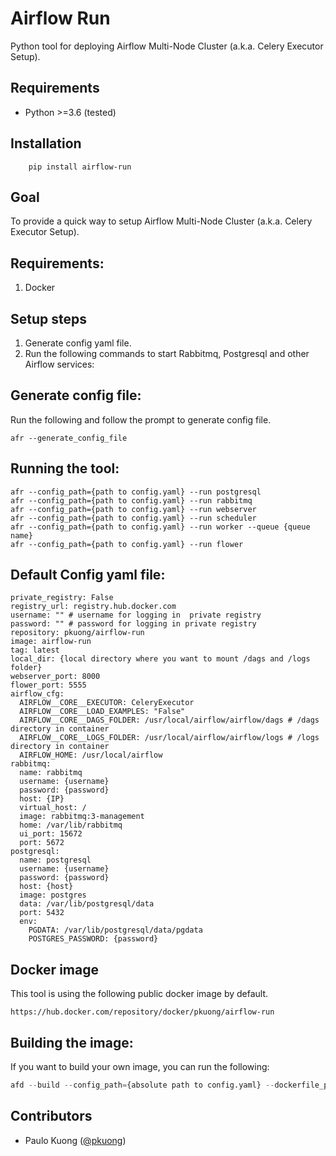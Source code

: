 Airflow Run
================

Python tool for deploying Airflow Multi-Node Cluster (a.k.a. Celery Executor Setup).

Requirements
------------

* Python >=3.6 (tested)

Installation
------------
```
    pip install airflow-run
```

Goal
----

To provide a quick way to setup Airflow Multi-Node Cluster (a.k.a. Celery Executor Setup).

Requirements:
-------------
1. Docker

Setup steps
-----------
1. Generate config yaml file.
2. Run the following commands to start Rabbitmq, Postgresql and other Airflow services:

Generate config file:
---------------------
Run the following and follow the prompt to generate config file.
```
afr --generate_config_file
```

Running the tool:
-----------------
```
afr --config_path={path to config.yaml} --run postgresql
afr --config_path={path to config.yaml} --run rabbitmq
afr --config_path={path to config.yaml} --run webserver
afr --config_path={path to config.yaml} --run scheduler
afr --config_path={path to config.yaml} --run worker --queue {queue name}
afr --config_path={path to config.yaml} --run flower
```


Default Config yaml file:
-------------------------
```
private_registry: False
registry_url: registry.hub.docker.com
username: "" # username for logging in  private registry
password: "" # password for logging in private registry
repository: pkuong/airflow-run
image: airflow-run
tag: latest
local_dir: {local directory where you want to mount /dags and /logs folder}
webserver_port: 8000
flower_port: 5555
airflow_cfg:
  AIRFLOW__CORE__EXECUTOR: CeleryExecutor
  AIRFLOW__CORE__LOAD_EXAMPLES: "False"
  AIRFLOW__CORE__DAGS_FOLDER: /usr/local/airflow/airflow/dags # /dags directory in container
  AIRFLOW__CORE__LOGS_FOLDER: /usr/local/airflow/airflow/logs # /logs directory in container
  AIRFLOW_HOME: /usr/local/airflow
rabbitmq:
  name: rabbitmq
  username: {username}
  password: {password}
  host: {IP}
  virtual_host: /
  image: rabbitmq:3-management
  home: /var/lib/rabbitmq
  ui_port: 15672
  port: 5672
postgresql:
  name: postgresql
  username: {username}
  password: {password}
  host: {host}
  image: postgres
  data: /var/lib/postgresql/data
  port: 5432
  env:
    PGDATA: /var/lib/postgresql/data/pgdata
    POSTGRES_PASSWORD: {password}
```

Docker image
------------
This tool is using the following public docker image by default.
```
https://hub.docker.com/repository/docker/pkuong/airflow-run
```

Building the image:
-------------------
If you want to build your own image, you can run the following:

```python
afd --build --config_path={absolute path to config.yaml} --dockerfile_path={absolute path to directory which contains Dockerfile}
```


Contributors
------------

* Paulo Kuong ([@pkuong](https://github.com/paulokuong))
